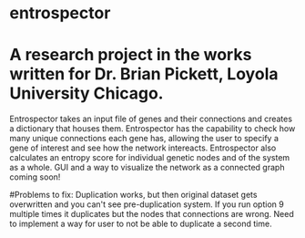 # entrospector

# A research project in the works written for Dr. Brian Pickett, Loyola University Chicago.

Entrospector takes an input file of genes and their connections and creates a dictionary
that houses them.
Entrospector has the capability to check how many unique connections each gene has, allowing the user to specify a gene of interest and see how the network intereacts.
Entrospector also calculates an entropy score for individual genetic nodes and of the system as a whole.
GUI and a way to visualize the network as a connected graph coming soon! 

#Problems to fix:
Duplication works, but then original dataset gets overwritten and you can't see pre-duplication system.
If you run option 9 multiple times it duplicates but the nodes that connections are wrong. Need to implement a way for user to not be able to duplicate a second time.
